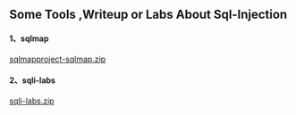 ## Some Tools ,Writeup or Labs About Sql-Injection
#### 1、sqlmap 
[sqlmapproject-sqlmap.zip](Tools/sqlmapproject-sqlmap.zip)

#### 2、sqli-labs
[sqli-labs.zip](Src/sqli-labs.zip)